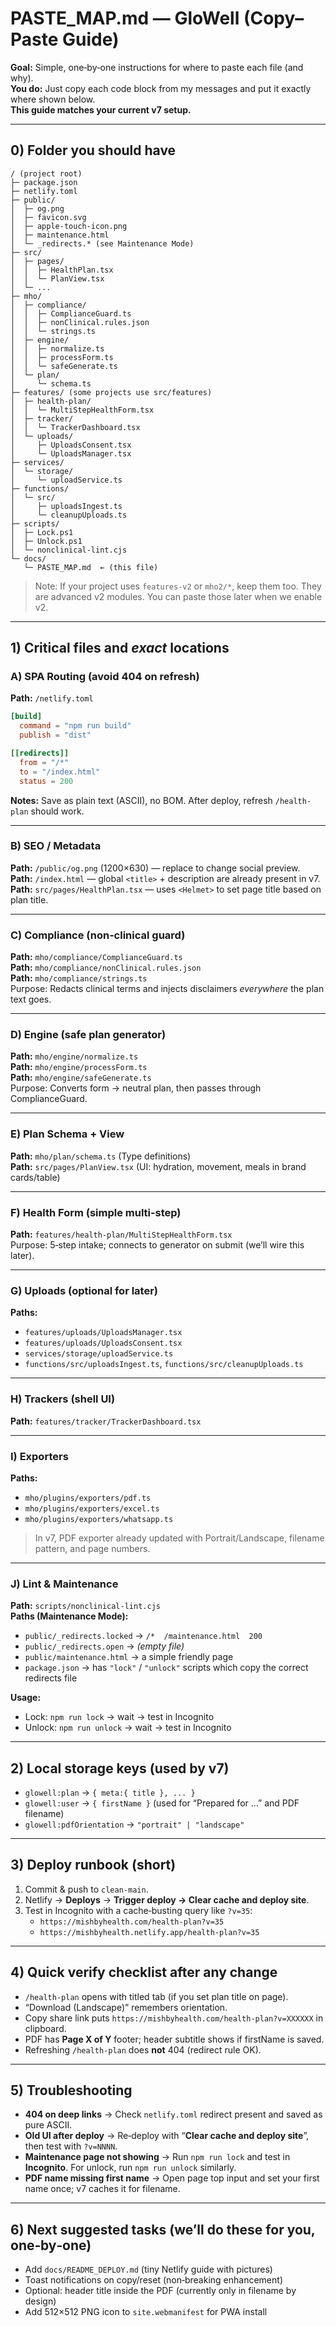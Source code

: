 # PASTE_MAP.md — GloWell (Copy–Paste Guide)

**Goal:** Simple, one‑by‑one instructions for where to paste each file (and why).  
**You do:** Just copy each code block from my messages and put it exactly where shown below.  
**This guide matches your current v7 setup.**

---

## 0) Folder you should have
```
/ (project root)
├─ package.json
├─ netlify.toml
├─ public/
│  ├─ og.png
│  ├─ favicon.svg
│  ├─ apple-touch-icon.png
│  ├─ maintenance.html
│  └─ _redirects.* (see Maintenance Mode)
├─ src/
│  ├─ pages/
│  │  ├─ HealthPlan.tsx
│  │  └─ PlanView.tsx
│  └─ ...
├─ mho/
│  ├─ compliance/
│  │  ├─ ComplianceGuard.ts
│  │  ├─ nonClinical.rules.json
│  │  └─ strings.ts
│  ├─ engine/
│  │  ├─ normalize.ts
│  │  ├─ processForm.ts
│  │  └─ safeGenerate.ts
│  └─ plan/
│     └─ schema.ts
├─ features/ (some projects use src/features)
│  ├─ health-plan/
│  │  └─ MultiStepHealthForm.tsx
│  ├─ tracker/
│  │  └─ TrackerDashboard.tsx
│  └─ uploads/
│     ├─ UploadsConsent.tsx
│     └─ UploadsManager.tsx
├─ services/
│  └─ storage/
│     └─ uploadService.ts
├─ functions/
│  └─ src/
│     ├─ uploadsIngest.ts
│     └─ cleanupUploads.ts
├─ scripts/
│  ├─ Lock.ps1
│  ├─ Unlock.ps1
│  └─ nonclinical-lint.cjs
└─ docs/
   └─ PASTE_MAP.md  ← (this file)
```

> Note: If your project uses `features-v2` or `mho2/*`, keep them too. They are advanced v2 modules. You can paste those later when we enable v2.

---

## 1) Critical files and *exact* locations

### A) SPA Routing (avoid 404 on refresh)
**Path:** `/netlify.toml`
```toml
[build]
  command = "npm run build"
  publish = "dist"

[[redirects]]
  from = "/*"
  to = "/index.html"
  status = 200
```
**Notes:** Save as plain text (ASCII), no BOM. After deploy, refresh `/health-plan` should work.

---

### B) SEO / Metadata
**Path:** `/public/og.png` (1200×630) — replace to change social preview.  
**Path:** `/index.html` — global `<title>` + description are already present in v7.  
**Path:** `src/pages/HealthPlan.tsx` — uses `<Helmet>` to set page title based on plan title.

---

### C) Compliance (non‑clinical guard)
**Path:** `mho/compliance/ComplianceGuard.ts`  
**Path:** `mho/compliance/nonClinical.rules.json`  
**Path:** `mho/compliance/strings.ts`  
Purpose: Redacts clinical terms and injects disclaimers *everywhere* the plan text goes.

---

### D) Engine (safe plan generator)
**Path:** `mho/engine/normalize.ts`  
**Path:** `mho/engine/processForm.ts`  
**Path:** `mho/engine/safeGenerate.ts`  
Purpose: Converts form → neutral plan, then passes through ComplianceGuard.

---

### E) Plan Schema + View
**Path:** `mho/plan/schema.ts` (Type definitions)  
**Path:** `src/pages/PlanView.tsx` (UI: hydration, movement, meals in brand cards/table)

---

### F) Health Form (simple multi‑step)
**Path:** `features/health-plan/MultiStepHealthForm.tsx`  
Purpose: 5‑step intake; connects to generator on submit (we’ll wire this later).

---

### G) Uploads (optional for later)
**Paths:**  
- `features/uploads/UploadsManager.tsx`  
- `features/uploads/UploadsConsent.tsx`  
- `services/storage/uploadService.ts`  
- `functions/src/uploadsIngest.ts`, `functions/src/cleanupUploads.ts`  

---

### H) Trackers (shell UI)
**Path:** `features/tracker/TrackerDashboard.tsx`

---

### I) Exporters
**Paths:**  
- `mho/plugins/exporters/pdf.ts`  
- `mho/plugins/exporters/excel.ts`  
- `mho/plugins/exporters/whatsapp.ts`  

> In v7, PDF exporter already updated with Portrait/Landscape, filename pattern, and page numbers.

---

### J) Lint & Maintenance
**Path:** `scripts/nonclinical-lint.cjs`  
**Paths (Maintenance Mode):**  
- `public/_redirects.locked` → `/*  /maintenance.html  200`  
- `public/_redirects.open`   → *(empty file)*  
- `public/maintenance.html`  → a simple friendly page  
- `package.json` → has `"lock"` / `"unlock"` scripts which copy the correct redirects file

**Usage:**  
- Lock: `npm run lock` → wait → test in Incognito  
- Unlock: `npm run unlock` → wait → test in Incognito

---

## 2) Local storage keys (used by v7)
- `glowell:plan` → `{ meta:{ title }, ... }`
- `glowell:user` → `{ firstName }` (used for “Prepared for …” and PDF filename)
- `glowell:pdfOrientation` → `"portrait" | "landscape"`

---

## 3) Deploy runbook (short)
1. Commit & push to `clean-main`.
2. Netlify → **Deploys** → **Trigger deploy → Clear cache and deploy site**.
3. Test in Incognito with a cache‑busting query like `?v=35`:
   - `https://mishbyhealth.com/health-plan?v=35`
   - `https://mishbyhealth.netlify.app/health-plan?v=35`

---

## 4) Quick verify checklist after any change
- `/health-plan` opens with titled tab (if you set plan title on page).
- “Download (Landscape)” remembers orientation.
- Copy share link puts `https://mishbyhealth.com/health-plan?v=XXXXXX` in clipboard.
- PDF has **Page X of Y** footer; header subtitle shows if firstName is saved.
- Refreshing `/health-plan` does **not** 404 (redirect rule OK).

---

## 5) Troubleshooting
- **404 on deep links** → Check `netlify.toml` redirect present and saved as pure ASCII.
- **Old UI after deploy** → Re‑deploy with “**Clear cache and deploy site**”, then test with `?v=NNNN`.
- **Maintenance page not showing** → Run `npm run lock` and test in **Incognito**. For unlock, run `npm run unlock` similarly.
- **PDF name missing first name** → Open page top input and set your first name once; v7 caches it for filename.

---

## 6) Next suggested tasks (we’ll do these for you, one‑by‑one)
- Add `docs/README_DEPLOY.md` (tiny Netlify guide with pictures)
- Toast notifications on copy/reset (non‑breaking enhancement)
- Optional: header title inside the PDF (currently only in filename by design)
- Add 512×512 PNG icon to `site.webmanifest` for PWA install
